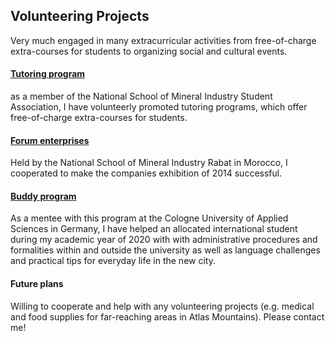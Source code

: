 ## Volunteering Projects

Very much engaged in many extracurricular activities from free-of-charge extra-courses for students to organizing social and cultural events.

#### [Tutoring program](https://www.linkedin.com/company/association-des-%C3%A9tudiants-de-l-enim-aeenim/)

as a member of the National School of Mineral Industry Student Association, I have volunteerly promoted tutoring programs, which offer free-of-charge extra-courses for students.

#### [Forum enterprises](https://www.foruminesrabatentreprises.com/)

Held by the National School of Mineral Industry Rabat in Morocco, I cooperated to make the companies exhibition of 2014 successful.

#### [Buddy program](https://www.th-koeln.de/en/international_office/th-koeln-buddy-program_101414.php)

As a mentee with this program at the Cologne University of Applied Sciences in Germany, I have helped an allocated international student during my academic year of 2020 with with administrative procedures and formalities within and outside the university as well as language challenges and practical tips for everyday life in the new city.

#### Future plans

Willing to cooperate and help with any volunteering projects (e.g. medical and food supplies for far-reaching areas in Atlas Mountains). Please contact me!
